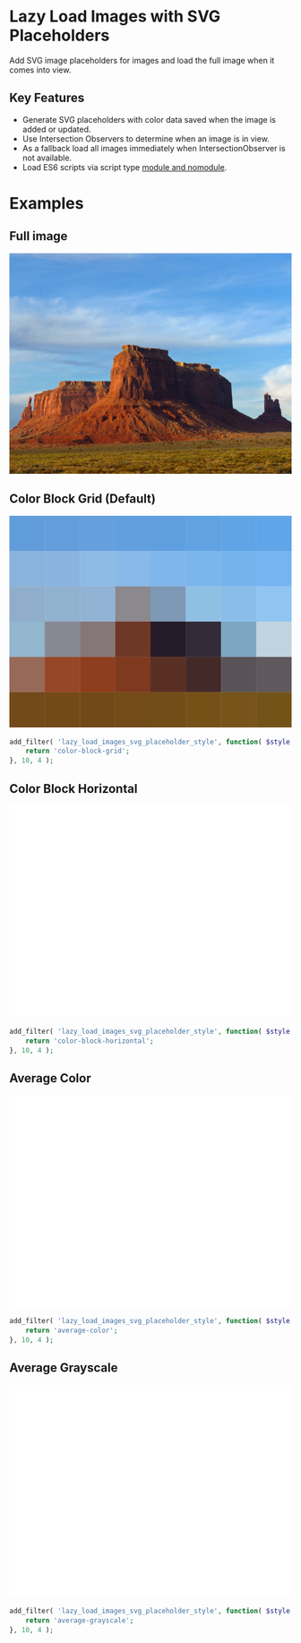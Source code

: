 Lazy Load Images with SVG Placeholders
======================================

Add SVG image placeholders for images and load the full image when it comes into view.

## Key Features

* Generate SVG placeholders with color data saved when the image is added or updated.
* Use Intersection Observers to determine when an image is in view.
* As a fallback load all images immediately when IntersectionObserver is not available.
* Load ES6 scripts via script type [module and nomodule](https://github.com/kylereicks/wp-script-module-nomodule).

# Examples

## Full image
<img alt="Full Image" title="Full Image" width="525" height="394" src="example-images/full-image.jpg" />

## Color Block Grid (Default)
![Block Grid Image](example-images/color-block-grid.svg)
```PHP
add_filter( 'lazy_load_images_svg_placeholder_style', function( $style, $image, $image_attr, $attachment_id ) {
	return 'color-block-grid';
}, 10, 4 );
```

## Color Block Horizontal
![Color Block Horizontal](example-images/color-block-horizontal.svg)
```PHP
add_filter( 'lazy_load_images_svg_placeholder_style', function( $style, $image, $image_attr, $attachment_id ) {
	return 'color-block-horizontal';
}, 10, 4 );
```

## Average Color
![Average Color](example-images/average-color.svg)
```PHP
add_filter( 'lazy_load_images_svg_placeholder_style', function( $style, $image, $image_attr, $attachment_id ) {
	return 'average-color';
}, 10, 4 );
```

## Average Grayscale
![Average Grayscale](example-images/average-grayscale.svg)
```PHP
add_filter( 'lazy_load_images_svg_placeholder_style', function( $style, $image, $image_attr, $attachment_id ) {
	return 'average-grayscale';
}, 10, 4 );
```
